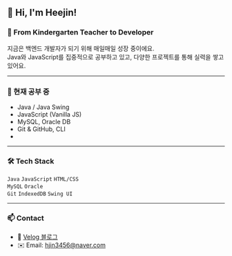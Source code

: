 ## 👋 Hi, I'm Heejin!

### 🌱 From Kindergarten Teacher to Developer  
지금은 백엔드 개발자가 되기 위해 매일매일 성장 중이에요.  
Java와 JavaScript를 집중적으로 공부하고 있고, 다양한 프로젝트를 통해 실력을 쌓고 있어요.

---

### 🧠 현재 공부 중
- Java / Java Swing
- JavaScript (Vanilla JS)
- MySQL, Oracle DB
- Git & GitHub, CLI
- 
---

### 🛠 Tech Stack
`Java` `JavaScript` `HTML/CSS`  
`MySQL` `Oracle`  
`Git` `IndexedDB` `Swing UI`

---

### 📫 Contact
- 📒 [Velog 블로그](https://velog.io/@hjin3456)
- ✉️ Email: hjin3456@naver.com


